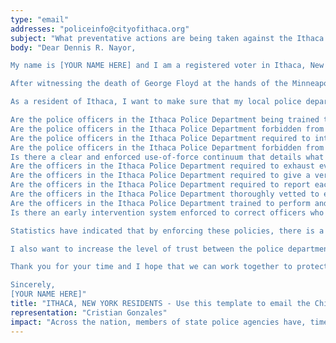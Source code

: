 ```yaml
---
type: "email"
addresses: "policeinfo@cityofithaca.org"
subject: "What preventative actions are being taken against the Ithaca Police Department?"
body: "Dear Dennis R. Nayor,

My name is [YOUR NAME HERE] and I am a registered voter in Ithaca, New York. I am writing to you today to ask what you are doing, as the Chief of Police of Ithaca, to ensure that your officers are not abusing their power and are held accountable for their actions.

After witnessing the death of George Floyd at the hands of the Minneapolis Police Department, I am left feeling outraged, frustrated, and hurt. The system has failed yet another black man and we are anxiously waiting to see if the officers responsible for his death will face consequences.

As a resident of Ithaca, I want to make sure that my local police department is taking the necessary preventative measures to ensure that incidents like this will not occur in the future. So I ask:

Are the police officers in the Ithaca Police Department being trained to de-escalate altercations by using peaceful conflict resolution strategies?
Are the police officers in the Ithaca Police Department forbidden from using carotid restraints (chokeholds, strangleholds, etc.) and hog-tying methods? Furthermore, are they forbidden from transporting civilians in uncomfortable positions, such as face down in a vehicle?
Are the police officers in the Ithaca Police Department required to intervene if they witness another officer using excessive force? Will officers be reprimanded if they fail to intervene?
Are the police officers in the Ithaca Police Department forbidden from shooting at moving vehicles?
Is there a clear and enforced use-of-force continuum that details what weapons and force are acceptable in a wide variety of civilian-police interactions?
Are the officers in the Ithaca Police Department required to exhaust every other possible option before using excessive force?
Are the officers in the Ithaca Police Department required to give a verbal warning to civilians before drawing their weapon or using excessive force?
Are the officers in the Ithaca Police Department required to report each time they threaten to or use force on civilians?
Are the officers in the Ithaca Police Department thoroughly vetted to ensure that they do not have a history with abuse, racism, xenophobia, homophobia / transphobia, or discrimination?
Are the officers in the Ithaca Police Department trained to perform and seek necessary medical action after using excessive force?
Is there an early intervention system enforced to correct officers who use excessive force? Additionally, how many complaints does an officer have to receive before they are reprimanded? Before they are terminated? More than three complaints are unacceptable.

Statistics have indicated that by enforcing these policies, there is a significant decrease in civilian complaints and injury due to excessive force. If any of the policies are not currently in place, then what is being done to ensure that they are going to be enforced in the near future? What can I do, as a concerned citizen, to set these policies in motion?

I also want to increase the level of trust between the police department and the community. To establish trust, there has to be transparency. I would like to see the Ithaca Police Department collect and report data on civilian deaths that occurred in custody and as a result of an officer’s use of excessive force. The data should be broken down by demographics and should showcase the race, gender, sexuality, and religion of the civilians. Allowing the public access to this information will show us where we, as a community, fall short.

Thank you for your time and I hope that we can work together to protect the Ithaca community. I refuse to let the next hashtag come from here.

Sincerely,
[YOUR NAME HERE]"
title: "ITHACA, NEW YORK RESIDENTS - Use this template to email the Chief of Police of Ithaca to quiz them on what preventive actions are being taken to protect against police brutality from the Ithaca Police Department."
representation: "Cristian Gonzales"
impact: "Across the nation, members of state police agencies have, time and time again, abused their power and have killed black Americans in a horrific manner, devoid of any lawfulness. Our nation has observed the cruel and evil killings of George Floyd, Breonna Taylor, Eric Garner, Ahmed Aubrey, and countless others of black Americans. Email the Chief of Police for the city of Ithaca and press the question--are you, Dennis R. Nayor, taking any preventative actions to ensure that such acts of cruelty against African Americans don't happen as a consequence of policing with racist motives?"
---
```


